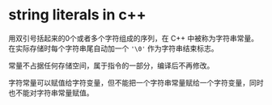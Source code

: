 # string literals in c++

用双引号括起来的0个或者多个字符组成的序列，在 C++ 中被称为字符串常量。在实际存储时每个字符串尾自动加一个 `'\0'` 作为字符串结束标志。

常量不占据任何存储空间，属于指令的一部分，编译后不再修改。

字符常量可以赋值给字符变量，但不能把一个字符串常量赋给一个字符变量，同时也不能对字符串常量赋值。

